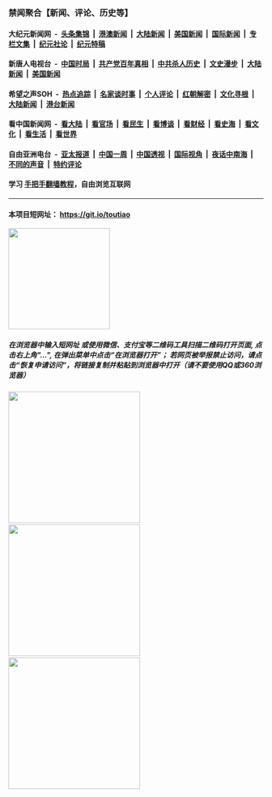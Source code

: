 ### 禁闻聚合【新闻、评论、历史等】

#### 大纪元新闻网 &nbsp;-&nbsp; [头条集锦](indexes/E头条集锦.md?t=02110011) &nbsp;|&nbsp; [港澳新闻](indexes/E港澳新闻.md?t=02110011)  &nbsp;|&nbsp; [大陆新闻](indexes/E大陆新闻.md?t=02110011) &nbsp;|&nbsp; [美国新闻](indexes/E美国新闻.md?t=02110011) &nbsp;|&nbsp; [国际新闻](indexes/E国际新闻.md?t=02110011) &nbsp;|&nbsp; [专栏文集](indexes/E专栏文集.md?t=02110011) &nbsp;|&nbsp; [纪元社论](indexes/E纪元社论.md?t=02110011) &nbsp;|&nbsp; [纪元特稿](indexes/E纪元特稿.md?t=02110011) 

#### 新唐人电视台 &nbsp;-&nbsp; [中国时局](indexes/N中国时局.md?t=02110011) &nbsp;|&nbsp; [共产党百年真相](indexes/N共产党百年真相.md?t=02110011) &nbsp;|&nbsp; [中共杀人历史](indexes/N中共杀人历史.md?t=02110011) &nbsp;|&nbsp; [文史漫步](indexes/N文史漫步.md?t=02110011) &nbsp;|&nbsp; [大陆新闻](indexes/N大陆新闻.md?t=02110011) &nbsp;|&nbsp; [美国新闻](indexes/N美国新闻.md?t=02110011)

#### 希望之声SOH &nbsp;-&nbsp; [热点追踪](indexes/H热点追踪.md?t=02110011) &nbsp;|&nbsp; [名家谈时事](indexes/H名家谈时事.md?t=02110011) &nbsp;|&nbsp; [个人评论](indexes/H个人评论.md?t=02110011)  &nbsp;|&nbsp; [红朝解密](indexes/H红朝解密.md?t=02110011) &nbsp;|&nbsp; [文化寻根](indexes/H文化寻根.md?t=02110011) &nbsp;|&nbsp; [大陆新闻](indexes/H大陆新闻.md?t=02110011) &nbsp;|&nbsp; [港台新闻](indexes/H港台新闻.md?t=02110011)

#### 看中国新闻网 &nbsp;-&nbsp; [看大陆](indexes/S看大陆.md?t=02110011) &nbsp;|&nbsp; [看官场](indexes/S看官场.md?t=02110011) &nbsp;|&nbsp; [看民生](indexes/S看民生.md?t=02110011)  &nbsp;|&nbsp; [看博谈](indexes/S看博谈.md?t=02110011) &nbsp;|&nbsp; [看财经](indexes/S看财经.md?t=02110011) &nbsp;|&nbsp; [看史海](indexes/S看史海.md?t=02110011) &nbsp;|&nbsp; [看文化](indexes/S看文化.md?t=02110011) &nbsp;|&nbsp; [看生活](indexes/S看生活.md?t=02110011) &nbsp;|&nbsp; [看世界](indexes/S看世界.md?t=02110011)

#### 自由亚洲电台 &nbsp;-&nbsp; [亚太报道](indexes/R亚太报道.md?t=02110011) &nbsp;|&nbsp; [中国一周](indexes/R中国一周.md?t=02110011) &nbsp;|&nbsp; [中国透视](indexes/R中国透视.md?t=02110011)  &nbsp;|&nbsp; [国际视角](indexes/R国际视角.md?t=02110011) &nbsp;|&nbsp; [夜话中南海](indexes/R夜话中南海.md?t=02110011) &nbsp;|&nbsp; [不同的声音](indexes/R不同的声音.md?t=02110011) &nbsp;|&nbsp; [特约评论](indexes/R特约评论.md?t=02110011)

#### 学习 [手把手翻墙教程](https://github.com/gfw-breaker/guides/wiki)，自由浏览互联网

----

#### 本项目短网址： https://git.io/toutiao
<img src="https://raw.githubusercontent.com/gfw-breaker/banned-news/master/scripts/img/qr.png" width="200px"/>  

##### 在浏览器中输入短网址 或使用微信、支付宝等二维码工具扫描二维码打开页面, 点击右上角"...", 在弹出菜单中点击“在浏览器打开”； 若网页被举报禁止访问，请点击“恢复申请访问”，将链接复制并粘贴到浏览器中打开（请不要使用QQ或360浏览器）

<img src="https://raw.githubusercontent.com/gfw-breaker/banned-news/master/scripts/img/1.png" width="260px"/> &nbsp; <img src="https://raw.githubusercontent.com/gfw-breaker/banned-news/master/scripts/img/2.png" width="260px"/> &nbsp; <img src="https://raw.githubusercontent.com/gfw-breaker/banned-news/master/scripts/img/3.png" width="260px"/>
